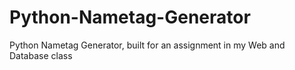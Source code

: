 # Python-Nametag-Generator
Python Nametag Generator, built for an assignment in my Web and Database class
